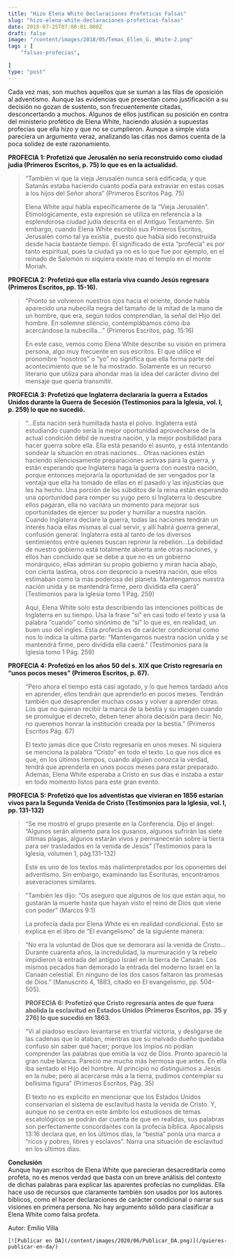 ```yaml
---
title: "Hizo Elena White Declaraciones Profeticas Falsas"
slug: "hizo-elena-white-declaraciones-profeticas-falsas"
date: 2018-07-25T07:00:01.000Z
draft: false
image: "/content/images/2018/05/Temas_Ellen_G._White-2.png"
tags : [
    "falsas-profecias",

]
type: "post"
---
```


   Cada vez mas, son muchos aquellos que se suman a las filas de oposición al adventismo. Aunque las evidencias que presentan como justificación a su decisión no gozan de sustento, son frecuentemente citadas, desconcertando a muchos. Algunos de ellos justifican su posición en contra del ministerio profético de Elena White, haciendo alusión a supuestas profecías que ella hizo y que no se cumplieron. Aunque a simple vista pareciera un argumento veraz, analizando las citas nos damos cuenta de la poca solidez de este razonamiento.

 **PROFECIA 1: Profetizó que Jerusalén no sería reconstruido como ciudad judía (Primeros Escritos, p. 75) lo que es en la actualidad.**

 
>  “También vi que la vieja Jerusalén nunca será edificada; y que Satanás estaba haciendo cuanto podía para extraviar en estas cosas a los hijos del Señor ahora” (Primeros Escritos Pág. 75)
> 
>   Elena White aquí habla específicamente de la “Vieja Jerusalén”. Etimológicamente, esta expresión se utiliza en referencia a la esplendorosa ciudad judía descrita en el Antiguo Testamento. Sin embargo, cuando Elena White escribió sus Primeros Escritos, Jerusalén como tal ya existía , puesto que había sido reconstruida desde hacia bastante tiempo. El significado de esta “profecía” es por tanto espiritual, pues la ciudad ya no es lo que fue por ejemplo, en el reinado de Salomón ni siquiera existe mas el templo en el monte Moriah.

 **PROFECIA 2: Profetizó que ella estaría viva cuando Jesús regresara (Primeros Escritos, pp. 15-16).**

 
>  “Pronto se volvieron nuestros ojos hacia el oriente, donde había aparecido una nubecilla negra del tamaño de la mitad de la mano de un hombre, que era, según todos comprendían, la señal del Hijo del hombre. En solemne silencio, contemplábamos cómo iba acercándose la nubecilla…” (Primeros Escritos, pág. 15:16)
> 
>   En este caso, vemos como Elena White describe su visión en primera persona, algo muy frecuente en sus escritos. El que utilice el pronombre “nosotros” o “yo” no significa que ella forma parte del acontecimiento que se le ha mostrado. Solamente es un recurso literario que utiliza para ahondar mas la idea del carácter divino del mensaje que quería transmitir.

 **PROFECIA 3: Profetizó que Inglaterra declararía la guerra a Estados Unidos durante la Guerra de Secesión (Testimonios para la Iglesia, vol. I, p. 259) lo que no sucedió.**

 
>  “…Esta nación será humillada hasta el polvo. Inglaterra está estudiando cuando sería la mejor oportunidad aprovecharse de la actual condición débil de nuestra nación, y la mejor posibilidad para hacer guerra sobre ella. Ella está pesando el asunto, y está intentando sondear la situación en otras naciones… Otras naciones están haciendo silenciosamente preparaciones activas para la guerra, y están esperando que Inglaterra haga la guerra con nuestra nación, porque entonces mejoraría la oportunidad de ser vengados por la ventaja que ella ha tomado de ellas en el pasado y las injusticias que les ha hecho. Una porción de los súbditos de la reina están esperando una oportunidad para romper su yugo pero si Inglaterra lo descubre ellos pagaran, ella no vacilara un momento para mejorar sus oportunidades de ejercer su poder y humillar a nuestra nación. Cuando Inglaterra declare la guerra, todas las naciones tendrán un interés hacia ellas mismas al cual servir, y allí habrá guerra general, confusión general. Inglaterra está al tanto de los diversos sentimientos entre quienes buscan reprimir la rebelión…La debilidad de nuestro gobierno está totalmente abierta ante otras naciones, y ellos han concluido que se debe a que no es un gobierno monárquico, ellas admiran su propio gobierno y miran hacia abajo, con cierta lastima, otros con desprecio a nuestra nación, que ellos estimaban como la más poderosa del planeta. Mantengamos nuestra nación unida y se mantendrá firme, pero dividida ella caerá” (Testimonios para la Iglesia tomo 1 Pág. 259)
> 
>   Aquí, Elena White solo esta describiendo las intenciones políticas de Inglaterra en su tiempo. Usa la frase “si” en casi todo el texto y usa la palabra “cuando” como sinónimo de “si” lo que es, en realidad, un buen uso del ingles. Esta profecía es de carácter condicional como nos lo indica la ultima parte: “Mantengamos nuestra nación unida y se mantendrá firme, pero dividida ella caerá.” (Testimonios para la Iglesia tomo 1 Pág. 259)

 **PROFECIA 4: Profetizó en los años 50 del s. XIX que Cristo regresaría en “unos pocos meses” (Primeros Escritos, p. 67).**

 
>  “Pero ahora el tiempo está casi agotado, y lo que hemos tardado años en aprender, ellos tendrán que aprenderlo en pocos meses. Tendrán también que desaprender muchas cosas y volver a aprender otras. Los que no quieran recibir la marca de la bestia y su imagen cuando se promulgue el decreto, deben tener ahora decisión para decir: No, no queremos honrar la institución creada por la bestia.” (Primeros Escritos Pág. 67)
> 
>   El texto jamás dice que Cristo regresaría en unos meses. Ni siquiera se menciona la palabra “Cristo” en todo el texto. Lo que nos dice es que, en los últimos tiempos, cuando alguien conozca la verdad, tendrá que aprenderla en unos pocos meses para estar preparado. Ademas, Elena White esperaba a Cristo en sus días e instaba a estar en todo momento listos para este gran evento.

 **PROFECIA 5: Profetizó que los adventistas que vivieran en 1856 estarían vivos para la Segunda Venida de Cristo (Testimonios para la Iglesia, vol. I, pp. 131-132)**

 
>  “Se me mostró el grupo presente en la Conferencia. Dijo el ángel: “Algunos serán alimento para los gusanos, algunos sufrirán las siete últimas plagas, algunos estarán vivos y permanecerán sobre la tierra para ser trasladados en la venida de Jesús” (Testimonios para la Iglesia, volumen 1, pág.131-132)
> 
>   Este es uno de los textos más malinterpretados por los oponentes del adventismo. Sin embargo, examinando las Escrituras, encontramos aseveraciones similares.

 
>  ”También les dijo: “Os aseguro que algunos de los que están aquí, no gustarán la muerte hasta que hayan visto el reino de Dios que viene con poder” (Marcos 9:1)
> 
>   La profecía dada por Elena White es en realidad condicional. Esto se explica en el libro de “El evangelismo” de la siguiente manera:

 
>  “No era la voluntad de Dios que se demorara así la venida de Cristo…Durante cuarenta años, la incredulidad, la murmuración y la rebelo impidieron la entrada del antiguo Israel en la tierra de Canaán. Los mismos pecados han demorado la entrada del moderno Israel en la Canaán celestial. En ninguno de los dos casos faltaron las promesas de Dios.” (Manuscrito 4, 1883, citado en El evangelismo, pp. 504-505).
> 
>   **PROFECIA 6: Profetizó que Cristo regresaría antes de que fuera abolida la esclavitud en Estados Unidos (Primeros Escritos, pp. 35 y 276) lo que sucedió en 1863.**

 
>  “Vi al piadoso esclavo levantarse en triunfal victoria, y desligarse de las cadenas que lo ataban, mientras que su malvado dueño quedaba confuso sin saber qué hacer; porque los impíos no podían comprender las palabras que emitía la voz de Dios. Pronto apareció la gran nube blanca. Pareció me mucho más hermosa que antes. En ella iba sentado el Hijo del hombre. Al principio no distinguimos a Jesús en la nube; pero al acercarse más a la tierra, pudimos contemplar su bellísima figura” (Primeros Escritos, Pág. 35)
> 
>   El texto no es explicito en mencionar que los Estados Unidos conservarían el sistema de esclavitud hasta la venida de Cristo. Y, aunque no se centra en este ámbito los estudiosos de temas escatológicos se podrán dar cuenta de que en realidas, sus palabras son perfectamente concordantes con la profecía bíblica. Apocalipsis 13:16 declara que, en los últimos días, la “bestia” ponía una marca a “ricos y pobres, libres y esclavos”. Narra una situación de esclavitud en los últimos días.

 **Conclusión**  
 Aunque hayan escritos de Elena White que parecieran desacreditarla como profeta, no es menos verdad que basta con un breve análisis del contexto de dichas palabras para explicar las aparentes profecías no cumplidas. Ella hace uso de recursos que claramente también son usados por los autores bíblicos, como el hacer declaraciones de carácter condicional o narrar sus visiones en primera persona. No hay argumento sólido para clasificar a Elena White como falsa profeta.

 Autor: Emilio Villa

    [![Publicar en DA](/content/images/2020/06/Publicar_DA.png)](/quieres-publicar-en-da/) 